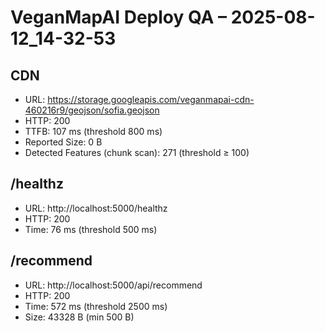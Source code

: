 # VeganMapAI Deploy QA – 2025-08-12_14-32-53
## CDN
- URL: https://storage.googleapis.com/veganmapai-cdn-460216r9/geojson/sofia.geojson
- HTTP: 200
- TTFB: 107 ms (threshold 800 ms)
- Reported Size: 0 B
- Detected Features (chunk scan): 271 (threshold ≥ 100)

## /healthz
- URL: http://localhost:5000/healthz
- HTTP: 200
- Time: 76 ms (threshold 500 ms)

## /recommend
- URL: http://localhost:5000/api/recommend
- HTTP: 200
- Time: 572 ms (threshold 2500 ms)
- Size: 43328 B (min 500 B)
